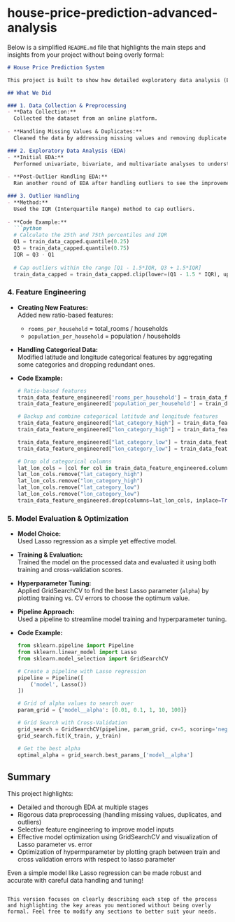 # house-price-prediction-advanced-analysis
Below is a simplified `README.md` file that highlights the main steps and insights from your project without being overly formal:

```markdown
# House Price Prediction System

This project is built to show how detailed exploratory data analysis (EDA) and careful data handling can really improve model performance—even with a simple model. It walks through how we handled data preprocessing, outliers, selective feature engineering, and model optimization using Lasso regression and GridSearchCV.

## What We Did

### 1. Data Collection & Preprocessing
- **Data Collection:**  
  Collected the dataset from an online platform.
  
- **Handling Missing Values & Duplicates:**  
  Cleaned the data by addressing missing values and removing duplicate entries to ensure quality.

### 2. Exploratory Data Analysis (EDA)
- **Initial EDA:**  
  Performed univariate, bivariate, and multivariate analyses to understand the data and extract insights.
  
- **Post-Outlier Handling EDA:**  
  Ran another round of EDA after handling outliers to see the improvements in data distribution and insights.

### 3. Outlier Handling
- **Method:**  
  Used the IQR (Interquartile Range) method to cap outliers.
  
- **Code Example:**
  ```python
  # Calculate the 25th and 75th percentiles and IQR
  Q1 = train_data_capped.quantile(0.25)
  Q3 = train_data_capped.quantile(0.75)
  IQR = Q3 - Q1
  
  # Cap outliers within the range [Q1 - 1.5*IQR, Q3 + 1.5*IQR]
  train_data_capped = train_data_capped.clip(lower=(Q1 - 1.5 * IQR), upper=(Q3 + 1.5 * IQR), axis=1)
  ```

### 4. Feature Engineering
- **Creating New Features:**  
  Added new ratio-based features:
  - `rooms_per_household` = total_rooms / households
  - `population_per_household` = population / households

- **Handling Categorical Data:**  
  Modified latitude and longitude categorical features by aggregating some categories and dropping redundant ones.

- **Code Example:**
  ```python
  # Ratio-based features
  train_data_feature_engineered['rooms_per_household'] = train_data_feature_engineered['total_rooms'] / train_data_feature_engineered['households']
  train_data_feature_engineered['population_per_household'] = train_data_feature_engineered['population'] / train_data_feature_engineered['households']
  
  # Backup and combine categorical latitude and longitude features
  train_data_feature_engineered["lat_category_high"] = train_data_feature_engineered["lat_category_0"]
  train_data_feature_engineered["lon_category_high"] = train_data_feature_engineered["lon_category_0"]
  
  train_data_feature_engineered["lat_category_low"] = train_data_feature_engineered["lat_category_3"] + train_data_feature_engineered["lat_category_4"]
  train_data_feature_engineered["lon_category_low"] = train_data_feature_engineered["lon_category_3"] + train_data_feature_engineered["lon_category_4"]
  
  # Drop old categorical columns
  lat_lon_cols = [col for col in train_data_feature_engineered.columns if "lat_category_" in col or "lon_category_" in col]
  lat_lon_cols.remove("lat_category_high")
  lat_lon_cols.remove("lon_category_high")
  lat_lon_cols.remove("lat_category_low")
  lat_lon_cols.remove("lon_category_low")
  train_data_feature_engineered.drop(columns=lat_lon_cols, inplace=True)
  ```

### 5. Model Evaluation & Optimization
- **Model Choice:**  
  Used Lasso regression as a simple yet effective model.
  
- **Training & Evaluation:**  
  Trained the model on the processed data and evaluated it using both training and cross-validation scores.
  
- **Hyperparameter Tuning:**  
  Applied GridSearchCV to find the best Lasso parameter (`alpha`) by plotting training vs. CV errors to choose the optimum value.

- **Pipeline Approach:**  
  Used a pipeline to streamline model training and hyperparameter tuning.
  
- **Code Example:**
  ```python
  from sklearn.pipeline import Pipeline
  from sklearn.linear_model import Lasso
  from sklearn.model_selection import GridSearchCV
  
  # Create a pipeline with Lasso regression
  pipeline = Pipeline([
      ('model', Lasso())
  ])
  
  # Grid of alpha values to search over
  param_grid = {'model__alpha': [0.01, 0.1, 1, 10, 100]}
  
  # Grid Search with Cross-Validation
  grid_search = GridSearchCV(pipeline, param_grid, cv=5, scoring='neg_mean_squared_error')
  grid_search.fit(X_train, y_train)
  
  # Get the best alpha
  optimal_alpha = grid_search.best_params_['model__alpha']
  ```

## Summary
This project highlights:
- Detailed and thorough EDA at multiple stages
- Rigorous data preprocessing (handling missing values, duplicates, and outliers)
- Selective feature engineering to improve model inputs
- Effective model optimization using GridSearchCV and visualization of Lasso parameter vs. error
- Optimization of hypermparameter by plotting graph between train and cross validation errors with respect to lasso parameter 

Even a simple model like Lasso regression can be made robust and accurate with careful data handling and tuning!
```

This version focuses on clearly describing each step of the process and highlighting the key areas you mentioned without being overly formal. Feel free to modify any sections to better suit your needs.
